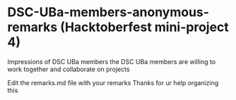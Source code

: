 # DSC-UBa-members-anonymous-remarks (Hacktoberfest mini-project 4)
Impressions of DSC UBa members
the DSC UBa members are willing to work together and collaborate on projects

Edit the remarks.md file with your remarks
Thanks for ur help organizing this 
